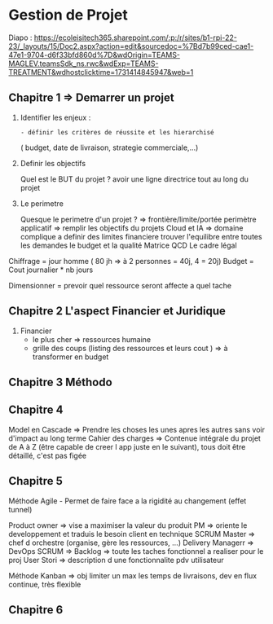 # Gestion de Projet

Diapo : https://ecoleisitech365.sharepoint.com/:p:/r/sites/b1-rpi-22-23/_layouts/15/Doc2.aspx?action=edit&sourcedoc=%7Bd7b99ced-cae1-47e1-9704-d6f33bfd860d%7D&wdOrigin=TEAMS-MAGLEV.teamsSdk_ns.rwc&wdExp=TEAMS-TREATMENT&wdhostclicktime=1731414845947&web=1

## Chapitre 1 => Demarrer un projet

1.  Identifier les enjeux :

        - définir les critères de réussite et les hierarchisé

    ( budget, date de livraison, strategie commerciale,...)

2.  Definir les objectifs

    Quel est le BUT du projet ? avoir une ligne directrice tout au long du projet

3.  Le perimetre

    Quesque le perimetre d'un projet ? => frontière/limite/portée
    perimètre applicatif => remplir les objectifs du projets
    Cloud et IA => domaine complique a definir des limites financiere
    trouver l'equilibre entre toutes les demandes le budget et la qualité
    Matrice QCD
    Le cadre légal

Chiffrage = jour homme ( 80 jh => à 2 personnes = 40j, 4 = 20j)
Budget = Cout journalier \* nb jours

Dimensionner = prevoir quel ressource seront affecte a quel tache

## Chapitre 2 L'aspect Financier et Juridique

1. Financier
   - le plus cher => ressources humaine
   - grille des coups (listing des ressources et leurs cout ) => à transformer en budget

## Chapitre 3 Méthodo

## Chapitre 4

Model en Cascade => Prendre les choses les unes apres les autres sans voir d'impact au long terme
Cahier des charges => Contenue intégrale du projet de A à Z (être capable de creer l app juste en le suivant), tous doit être détaillé, c'est pas figée

## Chapitre 5

Méthode Agile - Permet de faire face a la rigidité au changement (effet tunnel)

Product owner => vise a maximiser la valeur du produit
PM => oriente le developpement et traduis le besoin client en technique
SCRUM Master => chef d orchestre (organise, gère les ressources, ...)
Delivery Managerr => DevOps
SCRUM =>
Backlog => toute les taches fonctionnel a realiser pour le proj
User Stori => description d une fonctionnalite pdv utilisateur

Méthode Kanban => obj limiter un max les temps de livraisons, dev en flux continue, très flexible

## Chapitre 6
